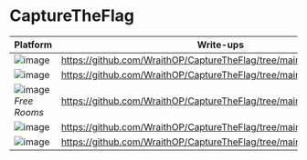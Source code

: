 # CaptureTheFlag


Platform | Write-ups 
--|--
![image](https://user-images.githubusercontent.com/68326057/116827774-6d3d5400-abb8-11eb-9db4-ae84f15e5099.png) | https://github.com/WraithOP/CaptureTheFlag/tree/main/TryHackMe
![image](https://user-images.githubusercontent.com/68326057/116827750-5139b280-abb8-11eb-80d7-1b2a1d4be157.png) | https://github.com/WraithOP/CaptureTheFlag/tree/main/HackTheBox
![image](https://user-images.githubusercontent.com/68326057/117096700-81837b80-ad87-11eb-915a-ee4305f8eab3.png)*Free Rooms* | https://github.com/WraithOP/CaptureTheFlag/tree/main/OCSP%20Play
![image](https://user-images.githubusercontent.com/68326057/118137598-02471500-b423-11eb-8624-985cfc7ff2dc.png) | https://github.com/WraithOP/CaptureTheFlag/tree/main/ESET%20pentest
![image](https://user-images.githubusercontent.com/68326057/118384037-b5c92880-b620-11eb-9f06-57e7f617fd43.png) | https://github.com/WraithOP/CaptureTheFlag/tree/main/CheatSheet

